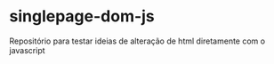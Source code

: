 # singlepage-dom-js
Repositório para testar ideias de alteração de html diretamente com o javascript

